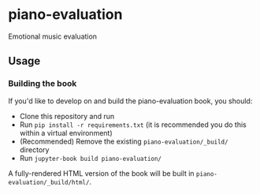 # piano-evaluation

Emotional music evaluation

## Usage

### Building the book

If you'd like to develop on and build the piano-evaluation book, you should:

- Clone this repository and run
- Run `pip install -r requirements.txt` (it is recommended you do this within a virtual environment)
- (Recommended) Remove the existing `piano-evaluation/_build/` directory
- Run `jupyter-book build piano-evaluation/`

A fully-rendered HTML version of the book will be built in `piano-evaluation/_build/html/`.

